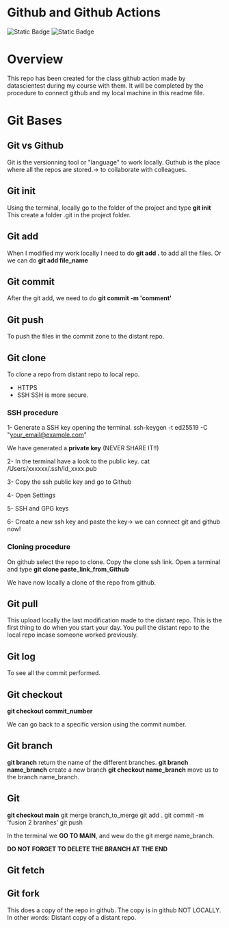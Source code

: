 # Github and Github Actions

![Static Badge](https://img.shields.io/badge/Git_Github-red) 
![Static Badge](https://img.shields.io/badge/Terminal-white)


# Overview
This repo has been created for the class github action made by datascientest during my course with them.
It will be completed by the procedure to connect github and my local machine in this readme file.


# Git Bases

## Git vs Github

Git is the versionning tool or "language" to work locally.
Guthub is the place where all the repos are stored.-> to collaborate with colleagues.



## Git init
Using the terminal, locally go to the folder of the project and type **git init**
This create a folder .git in the project folder.

## Git add 
When I modified my work locally I need to do **git add .** to add all the files.
Or we can do **git add file_name**

## Git commit

After the git add, we need to do **git commit -m 'comment'**

## Git push
To push the files in the commit zone to the distant repo.


## Git clone
To clone a repo from distant repo to local repo.
- HTTPS
- SSH
SSH is more secure.
### SSH procedure
1- Generate a SSH key opening the terminal.
  ssh-keygen -t ed25519 -C "your_email@example.com"

We have generated a **private key** (NEVER SHARE IT!!)

2- In the terminal have a look to the public key.
  cat /Users/xxxxxx/.ssh/id_xxxx.pub

3- Copy the ssh public key and go to Github

4- Open Settings

5- SSH and GPG keys

6- Create a new ssh key and paste the key-> we can connect git and github now!

### Cloning procedure
On github select the repo to clone. Copy the clone ssh link.
Open a terminal and type **git clone paste_link_from_Github**

We have now locally a clone of the repo from github.


## Git pull
This upload locally the last modification made to the distant repo.
This is the first thing to do when you start your day. You pull the distant repo to the local repo incase someone worked previously.

## Git log
To see all the commit performed.

## Git checkout
**git checkout commit_number** 

We can go back to a specific version using the commit number.


## Git branch
**git branch** return the name of the different branches.
**git branch name_branch** create a new branch 
**git checkout name_branch** move us to the branch name_branch.

## Git 
**git checkout main**
git merge branch_to_merge
git add .
git commit -m 'fusion 2 branhes'
git push



In the terminal we **GO TO MAIN**, and wew do the git merge name_branch.

**DO NOT FORGET TO DELETE THE BRANCH AT THE END**


## Git fetch




## Git fork
This does a copy of the repo in github. The copy is in github NOT LOCALLY.
In other words:
Distant copy of a distant repo.

